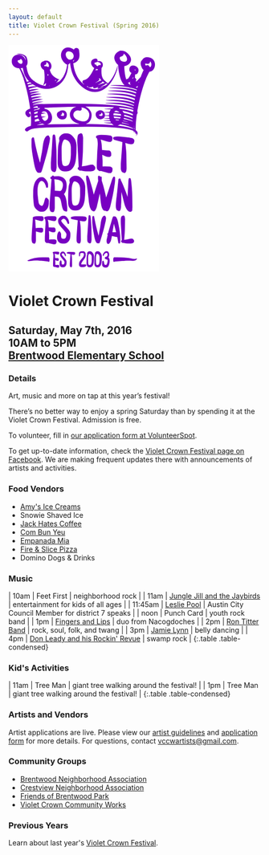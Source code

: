 ```yaml
---
layout: default
title: Violet Crown Festival (Spring 2016)
---
```

<div class="container">
	<div class="row">
		<div class="col-md-2"><img src="img/VCF_Logo_2014_sm.png" class="img-responsive"></div>
		<div class="col-md-6">
			<h1>Violet Crown Festival</h1>
			<h2>
				Saturday, May 7th, 2016 <br>
				10AM to 5PM <br>
				<a href="https://goo.gl/maps/xov1S">Brentwood Elementary School</a>
			</h2>
		</div>
	</div>
</div>

### Details

Art, music and more on tap at this year’s festival!

There’s no better way to enjoy a spring Saturday than by spending it at the
Violet Crown Festival. Admission is free.

To volunteer, fill in [our application form at VolunteerSpot](http://vols.pt/Gw3EWC).

To get up-to-date information, check the [Violet Crown Festival page on Facebook](https://www.facebook.com/VioletCrownFestival).
We are making frequent updates there with announcements of artists and activities.

### Food Vendors

* [Amy's Ice Creams](http://www.amysicecreams.com/)
* Snowie Shaved Ice
* [Jack Hates Coffee](https://www.facebook.com/Jack-Hates-Coffee-133957846684052/)
* [Com Bun Yeu](http://www.combunyeu.com/)
* [Empanada Mia](https://www.facebook.com/empanada.mia.austin/)
* [Fire & Slice Pizza](http://www.fireandsliceaustin.com/)
* Domino Dogs & Drinks 

### Music

| 10am | Feet First | neighborhood rock |
| 11am | [Jungle Jill and the Jaybirds](http://www.myspace.com/junglejilljaybirds) | entertainment for kids of all ages |
| 11:45am | [Leslie Pool](http://www.austintexas.gov/department/district-7) | Austin City Council Member for district 7 speaks |
| noon | Punch Card | youth rock band |
|  1pm | [Fingers and Lips](https://www.facebook.com/Fingers-and-Lips-137054729681977) | duo from Nacogdoches |
|  2pm | [Ron Titter Band](https://www.facebook.com/RonTitterBand/) | rock, soul, folk, and twang |
|  3pm | [Jamie Lynn](http://www.jamielynnbellydance.com/) | belly dancing |
|  4pm | [Don Leady and his Rockin' Revue](http://www.donleady.com/) | swamp rock |
{:.table .table-condensed}

### Kid's Activities

| 11am | Tree Man | giant tree walking around the festival! |
|  1pm | Tree Man | giant tree walking around the festival! |
{:.table .table-condensed}

### Artists and Vendors

Artist applications are live.  Please view our
<a href="/docs/2016_VCF_Vendor_Guidelines.pdf">artist guidelines</a> and
<a href="/vcf_apply.html">application form</a> for more details.
For questions, contact vccwartists@gmail.com.

### Community Groups

* [Brentwood Neighborhood Association](brentwoodaustin.blogspot.com)
* [Crestview Neighborhood Association](http://www.crestviewna.org/)
* [Friends of Brentwood Park](http://friendsofbrentwoodpark.org/)
* [Violet Crown Community Works](http://violetcrowncommunity.com/about/)

### Previous Years

Learn about last year's [Violet Crown Festival](vcf_2015.html).
